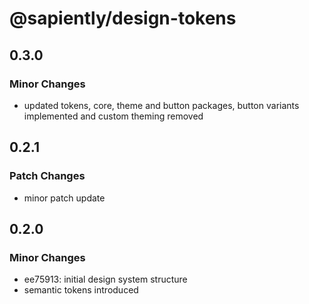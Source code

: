 # @sapiently/design-tokens

## 0.3.0

### Minor Changes

- updated tokens, core, theme and button packages, button variants implemented and custom theming removed

## 0.2.1

### Patch Changes

- minor patch update

## 0.2.0

### Minor Changes

- ee75913: initial design system structure
- semantic tokens introduced
